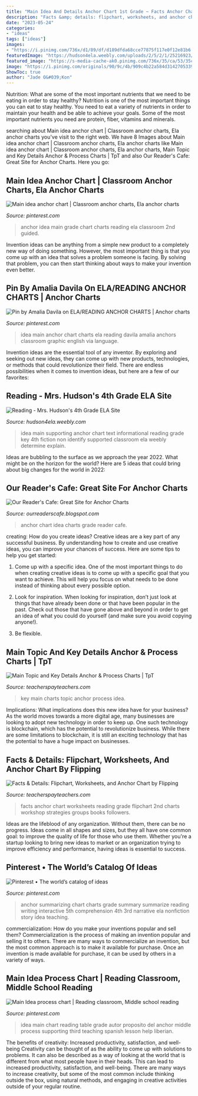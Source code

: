 ```yaml
---
title: "Main Idea And Details Anchor Chart 1st Grade ~ Facts Anchor Chart Worksheets Reading Grade Flipchart 2nd Charts Workshop Strategies Groups Books Followers"
description: "Facts &amp; details: flipchart, worksheets, and anchor chart by flipping"
date: "2023-05-24"
categories:
- "ideas"
tags: ["ideas"]
images:
- "https://i.pinimg.com/736x/d1/89/df/d189dfda68cce77875f117e0f12e81b6.jpg"
featuredImage: "https://hudson4ela.weebly.com/uploads/2/5/2/1/25216923/513499.jpg"
featured_image: "https://s-media-cache-ak0.pinimg.com/736x/35/ca/53/35ca53ba7264d89807711241839ce6fc.jpg"
image: "https://i.pinimg.com/originals/90/9c/4b/909c4b22a584d3142705339b76e17f20.jpg"
ShowToc: true
author: "Jade O&#039;Kon"
---
```



Nutrition: What are some of the most important nutrients that we need to be eating in order to stay healthy?
Nutrition is one of the most important things you can eat to stay healthy. You need to eat a variety of nutrients in order to maintain your health and be able to achieve your goals. Some of the most important nutrients you need are protein, fiber, vitamins and minerals.

	

		
searching about Main idea anchor chart | Classroom anchor charts, Ela anchor charts you've visit to the right web. We have 8 Images about Main idea anchor chart | Classroom anchor charts, Ela anchor charts like Main idea anchor chart | Classroom anchor charts, Ela anchor charts, Main Topic and Key Details Anchor &amp; Process Charts | TpT and also Our Reader&#039;s Cafe: Great Site for Anchor Charts. Here you go:
		
    
## Main Idea Anchor Chart | Classroom Anchor Charts, Ela Anchor Charts

<img loading=lazy src="https://i.pinimg.com/736x/d1/89/df/d189dfda68cce77875f117e0f12e81b6.jpg" onerror="this.onerror=null;this.src='https://tse4.mm.bing.net/th?id=OIP.lKHr1H6eKH-J_tz6c8dppgHaHb&amp;pid=15.1';" alt="Main idea anchor chart | Classroom anchor charts, Ela anchor charts">

_Source: pinterest.com_

>anchor idea main grade chart charts reading ela classroom 2nd guided. 

	

Invention ideas can be anything from a simple new product to a completely new way of doing something. However, the most important thing is that you come up with an idea that solves a problem someone is facing. By solving that problem, you can then start thinking about ways to make your invention even better.

    
## Pin By Amalia Davila On ELA/READING ANCHOR CHARTS | Anchor Charts

<img loading=lazy src="https://i.pinimg.com/736x/b3/8a/0e/b38a0ef401758e513107af07f1676800--main-idea-anchors.jpg" onerror="this.onerror=null;this.src='https://tse2.mm.bing.net/th?id=OIP.B8Oj1kqkgZ1PcaCPvQoHiwHaJ3&amp;pid=15.1';" alt="Pin by Amalia Davila on ELA/READING ANCHOR CHARTS | Anchor charts">

_Source: pinterest.com_

>idea main anchor chart charts ela reading davila amalia anchors classroom graphic english via language. 

	

Invention ideas are the essential tool of any inventor. By exploring and seeking out new ideas, they can come up with new products, technologies, or methods that could revolutionize their field. There are endless possibilities when it comes to invention ideas, but here are a few of our favorites:

    
## Reading - Mrs. Hudson&#039;s 4th Grade ELA Site

<img loading=lazy src="https://hudson4ela.weebly.com/uploads/2/5/2/1/25216923/513499.jpg" onerror="this.onerror=null;this.src='https://tse1.mm.bing.net/th?id=OIP.i_o2WPFhNjrkJAsMdUtbcgAAAA&amp;pid=15.1';" alt="Reading - Mrs. Hudson&#039;s 4th Grade ELA Site">

_Source: hudson4ela.weebly.com_

>idea main supporting anchor chart text informational reading grade key 4th fiction non identify supported classroom ela weebly determine explain. 

	

Ideas are bubbling to the surface as we approach the year 2022. What might be on the horizon for the world? Here are 5 ideas that could bring about big changes for the world in 2022:

    
## Our Reader&#039;s Cafe: Great Site For Anchor Charts

<img loading=lazy src="https://4.bp.blogspot.com/-nz9Nsn_2Mnc/Tz_tgti8xLI/AAAAAAAAAkc/c8CpqYk3lDo/s1600/photo+1+(7).jpg" onerror="this.onerror=null;this.src='https://tse4.mm.bing.net/th?id=OIP.S1CGFg5CIHKRnQQh1MA89AHaJ4&amp;pid=15.1';" alt="Our Reader&#039;s Cafe: Great Site for Anchor Charts">

_Source: ourreaderscafe.blogspot.com_

>anchor chart idea charts grade reader cafe. 

	

creating: How do you create ideas?
Creative ideas are a key part of any successful business. By understanding how to create and use creative ideas, you can improve your chances of success. Here are some tips to help you get started:
1. Come up with a specific idea. One of the most important things to do when creating creative ideas is to come up with a specific goal that you want to achieve. This will help you focus on what needs to be done instead of thinking about every possible option.

2. Look for inspiration. When looking for inspiration, don’t just look at things that have already been done or that have been popular in the past. Check out those that have gone above and beyond in order to get an idea of what you could do yourself (and make sure you avoid copying anyone!).

3. Be flexible.

    
## Main Topic And Key Details Anchor &amp; Process Charts | TpT

<img loading=lazy src="https://ecdn.teacherspayteachers.com/thumbitem/Main-Idea-and-Key-Details-Anchor-Process-Charts-1686541-1453431769/original-1686541-1.jpg" onerror="this.onerror=null;this.src='https://tse4.mm.bing.net/th?id=OIP.Fgm2Y7N5LYZS3HcR8jB1OgAAAA&amp;pid=15.1';" alt="Main Topic and Key Details Anchor &amp; Process Charts | TpT">

_Source: teacherspayteachers.com_

>key main charts topic anchor process idea. 

	

Implications: What implications does this new idea have for your business?
As the world moves towards a more digital age, many businesses are looking to adopt new technology in order to keep up. One such technology is blockchain, which has the potential to revolutionize business. While there are some limitations to blockchain, it is still an exciting technology that has the potential to have a huge impact on businesses.

    
## Facts &amp; Details: Flipchart, Worksheets, And Anchor Chart By Flipping

<img loading=lazy src="https://ecdn.teacherspayteachers.com/thumbitem/Facts-Details-Flipchart-Worksheets-and-Anchor-Chart-1748748-1500873556/original-1748748-3.jpg" onerror="this.onerror=null;this.src='https://tse3.mm.bing.net/th?id=OIP.lmksbjaGEAm9SZMnOwbm4QAAAA&amp;pid=15.1';" alt="Facts &amp; Details: Flipchart, Worksheets, and Anchor Chart by Flipping">

_Source: teacherspayteachers.com_

>facts anchor chart worksheets reading grade flipchart 2nd charts workshop strategies groups books followers. 

	

Ideas are the lifeblood of any organization. Without them, there can be no progress. Ideas come in all shapes and sizes, but they all have one common goal: to improve the quality of life for those who use them. Whether you're a startup looking to bring new ideas to market or an organization trying to improve efficiency and performance, having ideas is essential to success.

    
## Pinterest • The World’s Catalog Of Ideas

<img loading=lazy src="https://s-media-cache-ak0.pinimg.com/736x/35/ca/53/35ca53ba7264d89807711241839ce6fc.jpg" onerror="this.onerror=null;this.src='https://tse4.mm.bing.net/th?id=OIP.EiwfFoQZ_ivj76la9_v5pgHaJ3&amp;pid=15.1';" alt="Pinterest • The world’s catalog of ideas">

_Source: pinterest.com_

>anchor summarizing chart charts grade summary summarize reading writing interactive 5th comprehension 4th 3rd narrative ela nonfiction story idea teaching. 

	

commercialization: How do you make your inventions popular and sell them?
Commercialization is the process of making an invention popular and selling it to others. There are many ways to commercialize an invention, but the most common approach is to make it available for purchase. Once an invention is made available for purchase, it can be used by others in a variety of ways.

    
## Main Idea Process Chart | Reading Classroom, Middle School Reading

<img loading=lazy src="https://i.pinimg.com/originals/90/9c/4b/909c4b22a584d3142705339b76e17f20.jpg" onerror="this.onerror=null;this.src='https://tse3.mm.bing.net/th?id=OIP.BL34si5aBt6j9ICZJL18OQHaJ6&amp;pid=15.1';" alt="Main Idea process chart | Reading classroom, Middle school reading">

_Source: pinterest.com_

>idea main chart reading table grade autor proposito del anchor middle process supporting third teaching spanish lesson help liberian. 

	

The benefits of creativity: Increased productivity, satisfaction, and well-being
Creativity can be thought of as the ability to come up with solutions to problems. It can also be described as a way of looking at the world that is different from what most people have in their heads. This can lead to increased productivity, satisfaction, and well-being. There are many ways to increase creativity, but some of the most common include thinking outside the box, using natural methods, and engaging in creative activities outside of your regular routine.

